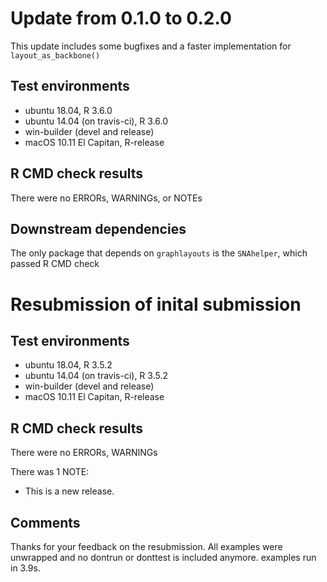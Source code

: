 # Update from 0.1.0 to 0.2.0

This update includes some bugfixes and a faster implementation for `layout_as_backbone()`

## Test environments

* ubuntu 18.04, R 3.6.0
* ubuntu 14.04 (on travis-ci), R 3.6.0
* win-builder (devel and release)
* macOS 10.11 El Capitan, R-release

## R CMD check results

There were no ERRORs, WARNINGs, or NOTEs 

## Downstream dependencies

The only package that depends on `graphlayouts` is the `SNAhelper`, which passed 
R CMD check


# Resubmission of inital submission

## Test environments

* ubuntu 18.04, R 3.5.2
* ubuntu 14.04 (on travis-ci), R 3.5.2
* win-builder (devel and release)
* macOS 10.11 El Capitan, R-release

## R CMD check results

There were no ERRORs, WARNINGs 

There was 1 NOTE:

* This is a new release.

## Comments

Thanks for your feedback on the resubmission. All examples were unwrapped and
no dontrun or donttest is included anymore. examples run in 3.9s.

